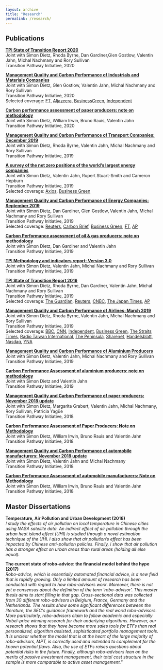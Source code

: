 ```yaml
---
layout: archive
title: "Research"
permalink: /research/
---
```


## Publications

**[TPI State of Transition Report 2020](https://www.transitionpathwayinitiative.org/tpi/publications/50.pdf?type=Publication)**  
  Joint with Simon Dietz, Rhoda Byrne, Dan Gardiner,Glen Gostlow, Valentin Jahn, Michal Nachmany and Rory Sullivan  
  Transition Pathway Initiative, 2020

**[Management Quality and Carbon Performance of Industrials and Materials Companies](https://www.transitionpathwayinitiative.org/tpi/publications/47.pdf?type=Publication)**    
  Joint with Simon Dietz, Glen Gostlow, Valentin Jahn, Michal Nachmany and Rory Sullivan  
  Transition Pathway Initiative, 2020  
  Selected coverage: [FT](https://www.ft.com/content/d94aa146-445a-11ea-a43a-c4b328d9061c), [Aljazeera](https://www.aljazeera.com/ajimpact/18-trillion-investor-group-calls-industry-giants-climate-200203191455108.html), [BusinessGreen](https://www.businessgreen.com/news/4009939/report-industrial-giants-guilty-slow-progress-climate-action), [Independent](https://www.independent.co.uk/news/business/comment/climate-crisis-industry-transition-pathway-initiative-fund-management-investment-a9311621.html)

**[Carbon performance assessment of paper producers: note on methodology](https://www.transitionpathwayinitiative.org/tpi/publications/49.pdf?type=Publication)**  
  Joint with Simon Dietz, William Irwin, Bruno Rauis, Valentin Jahn  
  Transition Pathway Initiative, 2020

**[Management Quality and Carbon Performance of Transport Companies: December 2019](https://www.transitionpathwayinitiative.org/tpi/publications/42.pdf?type=Publication)**  
  Joint with Simon Dietz, Rhoda Byrne, Valentin Jahn, Michal Nachmany and Rory Sullivan  
  Transition Pathway Initiative, 2019

**[A survey of the net zero positions of the world’s largest energy companies](http://www.lse.ac.uk/GranthamInstitute/tpi/wp-content/uploads/2019/11/A-survey-of-the-net-zero-positions-of-the-worlds-largest-energy-companies-3.pdf)**  
  Joint with Simon Dietz, Valentin Jahn, Rupert Stuart-Smith and Cameron Hepburn  
  Transition Pathway Initiative, 2019  
  Selected coverage: [Axios](https://www.axios.com/newsletters/axios-generate-cb88ac28-a3f1-4030-bdcd-e2f6ffce3e15.html?chunk=3#story3), [Business Green](https://www.businessgreen.com/bg/news-analysis/3083645/9-in-10-of-worlds-energy-companies-have-no-plan-to-reach-net-zero)

**[Management Quality and Carbon Performance of Energy Companies: September 2019](http://www.lse.ac.uk/GranthamInstitute/tpi/wp-content/uploads/2019/09/Management-quality-and-carbon-performance-of-energy-sectors-final-180919.pdf)**  
  Joint with Simon Dietz, Dan Gardiner, Glen Gostlow, Valentin Jahn, Michal Nachmany and Rory Sullivan  
  Transition Pathway Initiative, 2019  
  Selected coverage: [Reuters](https://uk.reuters.com/article/uk-climate-change-summit-investors/investors-turn-heat-on-big-oil-ahead-of-u-n-climate-summit-idUKKBN1W22SL), [Carbon Brief](https://www.carbonbrief.org/daily-brief/leading-countries-blocked-from-speaking-at-un-climate-summit), [Business Green](https://www.businessgreen.com/bg/news-analysis/3081680/investors-call-for-greater-transparency-over-climate-plans-and-lobbying-activity-as-climate-risk-fears-grow), [FT](https://www.ft.com/content/2c44d5d2-e9b7-11e9-a240-3b065ef5fc55), [AP](https://apnews.com/8bcebf4630584234b45654ac26374d2c)

**[Carbon Performance assessment of oil & gas producers: note on methodology](http://www.lse.ac.uk/GranthamInstitute/tpi/wp-content/uploads/2019/09/Methodology-note-for-Oil-and-Gas.pdf)**  
  Joint with Simon Dietz, Dan Gardiner and Valentin Jahn  
  Transition Pathway Initiative, 2019

**[TPI Methodology and indicators report: Version 3.0](http://www.lse.ac.uk/GranthamInstitute/tpi/wp-content/uploads/2019/09/Methodology-and-Indicator-Report-v3.0-Final.pdf)**  
  Joint with Simon Dietz, Valentin Jahn, Michal Nachmany and Rory Sullivan  
  Transition Pathway Initiative, 2019

**[TPI State of Transition Report 2019](http://www.lse.ac.uk/GranthamInstitute/tpi/wp-content/uploads/2019/07/TPI-State-of-Transition-Report-2019-1.pdf)**  
  Joint with Simon Dietz, Rhoda Byrne, Dan Gardiner, Valentin Jahn, Michal Nachmany and Rory Sullivan  
  Transition Pathway Initiative, 2019  
  Selected coverage: [The Guardian](https://www.theguardian.com/environment/2019/jul/10/quarter-of-worlds-biggest-firms-fail-to-disclose-greenhouse-gas-emissions?CMP=Share_AndroidApp_Copy_to_clipboard), [Reuters](https://uk.reuters.com/article/us-climate-change-business/most-big-co2-emitting-firms-not-on-track-for-climate-goals-report-idUKKCN1U42Q7), [CNBC](https://www.cnbc.com/2019/07/09/reuters-america-most-big-co2-emitting-firms-not-on-track-for-climate-goals-report.html?__source=sharebar%7Ctwitter&par=sharebar), [The Japan Times](https://www.japantimes.co.jp/news/2019/07/10/world/science-health-world/worlds-biggest-polluting-firms-not-track-climate-goals-study-finds/#.XebmGS2ca9Y), [AP](https://apnews.com/01cf6a1c2846421eb6fcc85a0c53e761)


**[Management Quality and Carbon Performance of Airlines: March 2019](http://www.lse.ac.uk/GranthamInstitute/tpi/wp-content/uploads/2019/03/Management-quality-and-carbon-performance-of-airlines-040319-1730.pdf)**  
  Joint with Simon Dietz, Rhoda Byrne, Valentin Jahn, Michal Nachmany and Rory Sullivan  
  Transition Pathway Initiative, 2019  
  Selected coverage: [BBC](https://www.bbc.com/news/science-environment-47460958), [CNN](https://www.cnn.com/2019/03/05/business/airlines-climate-change-emissions/index.html), [Independent](https://www.independent.co.uk/news/business/news/worlds-top-20-airlines-climate-change-commitments-a8807746.html), [Business Green](https://www.businessgreen.com/bg/news/3072031/airlines-under-pressure-to-act-on-emissions), [The Straits Times](https://www.straitstimes.com/world/airlines-stall-in-tackling-climate-change-investor-group), [Radio Taiwan International](https://www.rti.org.tw/news/view/id/2013457), [The Peninsula](https://www.thepeninsulaqatar.com/article/05/03/2019/Airlines-stall-in-tackling-climate-change---investor-group), [Sharenet](https://www.sharenet.co.za/news/Airlines_stall_in_tackling_climate_change__investor_group/a94d841976cbbde80ef4f3f868ee6493), [Handelsblatt](https://www.handelsblatt.com/unternehmen/handel-konsumgueter/billigflieger-so-will-ryanair-zum-oeko-vorreiter-werden/24420274.html?ticket=ST-4603623-enaocebjUEgDFjIJsM5F-ap3), [Nasdaq](https://www.nasdaq.com/articles/airlines-stall-tackling-climate-change-investor-group-2019-03-05), [YNA](https://m.yna.co.kr/view/AKR20190306148100009)

**[Management Quality and Carbon Performance of Aluminium Producers](http://www.lse.ac.uk/GranthamInstitute/tpi/wp-content/uploads/2019/03/Management-quality-and-carbon-performance-of-aluminium-producers.pdf)**  
  Joint with Simon Dietz, Valentin Jahn, Michal Nachmany and Rory Sullivan  
  Transition Pathway Initiative, 2019

**[Carbon Performance Assessment of aluminium producers: note on methodology](http://www.lse.ac.uk/GranthamInstitute/tpi/wp-content/uploads/2019/02/Aluminium-Feb-19-Methodology-note-1.pdf)**  
  Joint with Simon Dietz and Valentin Jahn  
  Transition Pathway Initiative, 2019

**[Management Quality and Carbon Performance of paper producers: November 2018 update](http://www.lse.ac.uk/GranthamInstitute/tpi/wp-content/uploads/2018/11/MQ-and-CP-of-paper-and-pulp-producers-26-Nov-18.pdf)**  
  Joint with Simon Dietz, Margarita Grabert, Valentin Jahn, Michal Nachmany, Rory Sullivan, Patricia Yagüe  
  Transition Pathway Initiative, 2018

**[Carbon Performance Assessment of Paper Producers: Note on Methodology](http://www.lse.ac.uk/GranthamInstitute/tpi/wp-content/uploads/2018/11/TPI-Methodology-Note-Pulp-and-Paper-November-18.pdf)**  
  Joint with Simon Dietz, William Irwin, Bruno Rauis and Valentin Jahn  
  Transition Pathway Initiative, 2018

**[Management Quality and Carbon Performance of automobile manufacturers: November 2018 update](http://www.lse.ac.uk/GranthamInstitute/tpi/wp-content/uploads/2018/11/Management-quality-and-carbon-performance-of-automobile-manufacturers.pdf)**  
  Joint with  Simon Dietz, Valentin Jahn and Michal Nachmany  
  Transition Pathway Initiative, 2018

**[Carbon Performance Assessment of automobile manufacturers: Note on Methodology](http://www.lse.ac.uk/GranthamInstitute/tpi/wp-content/uploads/2018/11/Methodology-note-automobiles-November-2018.pdf)**  
  Joint with Simon Dietz, William Irwin, Bruno Rauis and Valentin Jahn  
  Transition Pathway Initiative, 2018


## Master Dissertations

**Temperature, Air Pollution and Urban Development (2018)**  
  *I  study  the  effects  of  air  pollution  on  local  temperature  in  Chinese  cities using NASA satellite data. An indirect effect of air pollution through the urban heat island effect (UHI) is studied through a novel estimation technique of the UHI. I also show that air pollution’s effect has been impacted by Chinese anti-pollution policies.  Finally,  I show that air pollution has a stronger effect on urban areas than rural areas (holding all else equal).*

**The current state of robo-advice: the financial model behind the hype (2017)**  
  *Robo-advice, which is essentially automated financial advice, is a new field that is rapidly growing. Only a limited amount of research has been conducted with regard to how robo-advisors work. Moreover, there is not yet a consensus about the definition of the term ‘robo-advisor’. This master thesis aims to start filling in that gap. Cross-sectional data was collected from 30 different robo-advisors in Belgium, France, Germany and the Netherlands. The results show some significant differences between the literature, the SEC's guidance framework and the real world robo-advisors. More particularly, robo-advisors claim to follow academic and especially Nobel-price winning research for their underlying algorithms. However, our research shows that they have become more sales tools for ETFs than real personalized, algorithm assisted, sophisticated portfolio management tools. It is unclear whether the model that is at the heart of the large majority of robo-advisors, MPT, is correctly used and extended to complement for the known potential flaws. Also, the use of ETFs raises questions about potential risks in the future. Finally, although robo-advisors lean on the merits of passive investment management, their total cost structure in the sample is more comparable to active asset management."*
